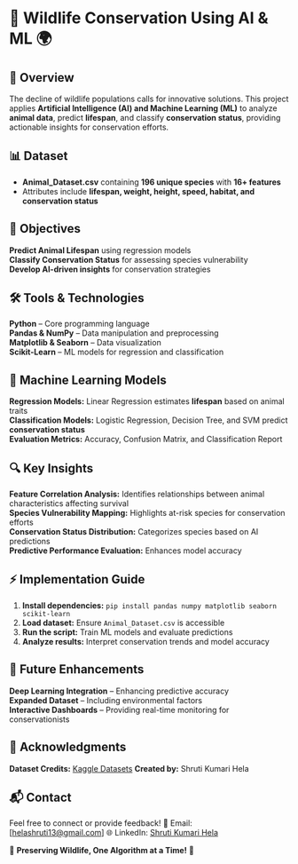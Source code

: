 # 🌿 Wildlife Conservation Using AI & ML 🌍  

## 🚀 Overview  
The decline of wildlife populations calls for innovative solutions. This project applies **Artificial Intelligence (AI) and Machine Learning (ML)** to analyze **animal data**, predict **lifespan**, and classify **conservation status**, providing actionable insights for conservation efforts.  

## 📊 Dataset  
- **Animal_Dataset.csv** containing **196 unique species** with **16+ features**  
- Attributes include **lifespan, weight, height, speed, habitat, and conservation status**  

## 🎯 Objectives  
 **Predict Animal Lifespan** using regression models  
 **Classify Conservation Status** for assessing species vulnerability  
 **Develop AI-driven insights** for conservation strategies  

## 🛠 Tools & Technologies  
 **Python** – Core programming language  
 **Pandas & NumPy** – Data manipulation and preprocessing  
 **Matplotlib & Seaborn** – Data visualization  
 **Scikit-Learn** – ML models for regression and classification  

## 🤖 Machine Learning Models  
 **Regression Models:** Linear Regression estimates **lifespan** based on animal traits  
 **Classification Models:** Logistic Regression, Decision Tree, and SVM predict **conservation status**  
 **Evaluation Metrics:** Accuracy, Confusion Matrix, and Classification Report  

## 🔍 Key Insights  
 **Feature Correlation Analysis:** Identifies relationships between animal characteristics affecting survival  
 **Species Vulnerability Mapping:** Highlights at-risk species for conservation efforts  
 **Conservation Status Distribution:** Categorizes species based on AI predictions  
 **Predictive Performance Evaluation:** Enhances model accuracy  

## ⚡ Implementation Guide  
1. **Install dependencies:** `pip install pandas numpy matplotlib seaborn scikit-learn`  
2. **Load dataset:** Ensure `Animal_Dataset.csv` is accessible  
3. **Run the script:** Train ML models and evaluate predictions  
4. **Analyze results:** Interpret conservation trends and model accuracy  

## 🔮 Future Enhancements  
 **Deep Learning Integration** – Enhancing predictive accuracy  
 **Expanded Dataset** – Including environmental factors  
 **Interactive Dashboards** – Providing real-time monitoring for conservationists  

## 🙏 Acknowledgments  
 **Dataset Credits:** [Kaggle Datasets](https://www.kaggle.com/datasets/iamsouravbanerjee/animal-information-dataset) 
 **Created by:** Shruti Kumari Hela 

## 📬 Contact  
Feel free to connect or provide feedback!
📧 Email: [helashruti13@gmail.com]
🌐 LinkedIn: [Shruti Kumari Hela](www.linkedin.com/in/shruti-kumari-hela-a90432215)  

🐾 **Preserving Wildlife, One Algorithm at a Time!** 🚀  

